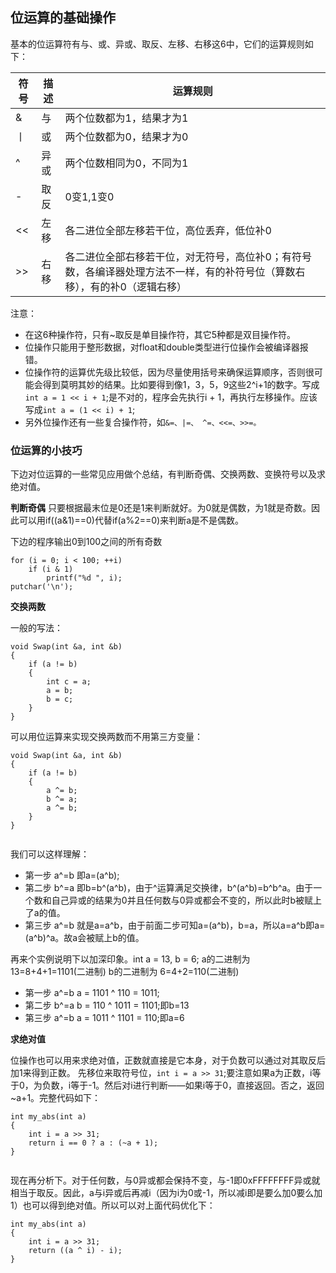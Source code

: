 ## 位运算的基础操作

基本的位运算符有与、或、异或、取反、左移、右移这6中，它们的运算规则如下：

|符号|描述|运算规则|
|------|---------|------------------------|
|&|与|两个位数都为1，结果才为1|
|丨|或|两个位数都为0，结果才为0|
|^|异或|两个位数相同为0，不同为1|
|-|取反|0变1,1变0|
|<<|左移|各二进位全部左移若干位，高位丢弃，低位补0|
|>>|右移|各二进位全部右移若干位，对无符号，高位补0；有符号数，各编译器处理方法不一样，有的补符号位（算数右移），有的补0（逻辑右移）|

注意：

- 在这6种操作符，只有~取反是单目操作符，其它5种都是双目操作符。
- 位操作只能用于整形数据，对float和double类型进行位操作会被编译器报错。
- 位操作符的运算优先级比较低，因为尽量使用括号来确保运算顺序，否则很可能会得到莫明其妙的结果。比如要得到像1，3，5，9这些2^i+1的数字。写成`int a = 1 << i + 1`;是不对的，程序会先执行i + 1，再执行左移操作。应该写成`int a = (1 << i) + 1`;
- 另外位操作还有一些复合操作符，如`&=、|=、 ^=、<<=、>>=。`

### **位运算的小技巧**

下边对位运算的一些常见应用做个总结，有判断奇偶、交换两数、变换符号以及求绝对值。

**判断奇偶**
只要根据最末位是0还是1来判断就好。为0就是偶数，为1就是奇数。因此可以用if((a&1)==0)代替if(a%2==0)来判断a是不是偶数。

下边的程序输出0到100之间的所有奇数

```
for (i = 0; i < 100; ++i)  
    if (i & 1)  
        printf("%d ", i);  
putchar('\n'); 

```

**交换两数**

一般的写法：

```
void Swap(int &a, int &b)  
{  
    if (a != b)  
    {  
        int c = a;  
        a = b;  
        b = c;  
    }  
}  
```

可以用位运算来实现交换两数而不用第三方变量：

```
void Swap(int &a, int &b)  
{  
    if (a != b)  
    {  
        a ^= b;  
        b ^= a;  
        a ^= b;  
    }  
}  
 
```
我们可以这样理解：
- 第一步 a^=b 即a=(a^b);
- 第二步 b^=a 即b=b^(a^b)，由于^运算满足交换律，b^(a^b)=b^b^a。由于一个数和自己异或的结果为0并且任何数与0异或都会不变的，所以此时b被赋上了a的值。
- 第三步 a^=b 就是a=a^b，由于前面二步可知a=(a^b)，b=a，所以a=a^b即a=(a^b)^a。故a会被赋上b的值。

再来个实例说明下以加深印象。int a = 13, b = 6;
a的二进制为 13=8+4+1=1101(二进制)
b的二进制为 6=4+2=110(二进制)

- 第一步 a^=b a = 1101 ^ 110 = 1011;
- 第二步 b^=a b = 110 ^ 1011 = 1101;即b=13
- 第三步 a^=b a = 1011 ^ 1101 = 110;即a=6

**求绝对值**

位操作也可以用来求绝对值，正数就直接是它本身，对于负数可以通过对其取反后加1来得到正数。
先移位来取符号位，`int i = a >> 31`;要注意如果a为正数，i等于0，为负数，i等于-1。然后对i进行判断——如果i等于0，直接返回。否之，返回~a+1。完整代码如下：

```
int my_abs(int a)  
{  
    int i = a >> 31;  
    return i == 0 ? a : (~a + 1);  
}  
 
```

现在再分析下。对于任何数，与0异或都会保持不变，与-1即0xFFFFFFFF异或就相当于取反。因此，a与i异或后再减i（因为i为0或-1，所以减i即是要么加0要么加1）也可以得到绝对值。所以可以对上面代码优化下：

```
int my_abs(int a)  
{  
    int i = a >> 31;  
    return ((a ^ i) - i);  
}  
```